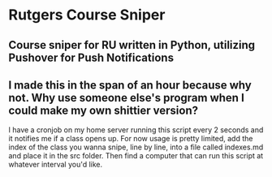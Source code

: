 # Rutgers Course Sniper

Course sniper for RU written in Python, utilizing Pushover for Push Notifications
---
I made this in the span of an hour because why not. 
Why use someone else's program when I could make my own shittier version?
---
I have a cronjob on my home server running this script every 2 seconds and it notifies me if a class opens up. For now usage is pretty limited, add the index of the class you wanna snipe, line by line, into a file called indexes.md and place it in the src folder. Then find a computer that can run this script at whatever interval you'd like. 
